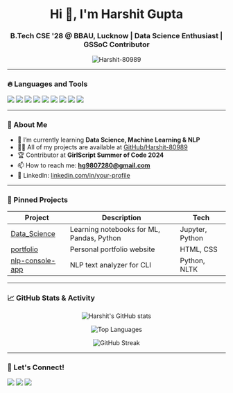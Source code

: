<h1 align="center">Hi 👋, I'm Harshit Gupta</h1>
<h3 align="center">B.Tech CSE '28 @ BBAU, Lucknow | Data Science Enthusiast | GSSoC Contributor</h3>

<p align="center">
  <img src="https://komarev.com/ghpvc/?username=Harshit-80989&label=Profile%20views&color=0e75b6&style=flat" alt="Harshit-80989" />
</p>

---

### 🔥 Languages and Tools

<p align="left">
  <img src="https://img.shields.io/badge/Python-3776AB?style=for-the-badge&logo=python&logoColor=white" />
  <img src="https://img.shields.io/badge/C++-00599C?style=for-the-badge&logo=c%2B%2B&logoColor=white" />
  <img src="https://img.shields.io/badge/HTML5-e34c26?style=for-the-badge&logo=html5&logoColor=white" />
  <img src="https://img.shields.io/badge/CSS3-1572b6?style=for-the-badge&logo=css3&logoColor=white" />
  <img src="https://img.shields.io/badge/JavaScript-f7df1e?style=for-the-badge&logo=javascript&logoColor=black" />
  <img src="https://img.shields.io/badge/Git-F05032?style=for-the-badge&logo=git&logoColor=white" />
  <img src="https://img.shields.io/badge/GitHub-181717?style=for-the-badge&logo=github&logoColor=white" />
  <img src="https://img.shields.io/badge/Jupyter-F37626?style=for-the-badge&logo=jupyter&logoColor=white" />
  <img src="https://img.shields.io/badge/VSCode-007ACC?style=for-the-badge&logo=visual-studio-code&logoColor=white" />
</p>

---

### 🚀 About Me

- 🌱 I’m currently learning **Data Science, Machine Learning & NLP**
- 👨‍💻 All of my projects are available at [GitHub/Harshit-80989](https://github.com/Harshit-80989)
- 🏆 Contributor at **GirlScript Summer of Code 2024**
- 📫 How to reach me: **hg9807280@gmail.com**
- 🔗 LinkedIn: [linkedin.com/in/your-profile](https://www.linkedin.com/in/your-profile)

---

### 📌 Pinned Projects

| Project | Description | Tech |
|--------|-------------|------|
| [Data_Science](https://github.com/Harshit-80989/Data_Science) | Learning notebooks for ML, Pandas, Python | Jupyter, Python |
| [portfolio](https://github.com/Harshit-80989/portfolio) | Personal portfolio website | HTML, CSS |
| [nlp-console-app](https://github.com/Harshit-80989/nlp-console-app) | NLP text analyzer for CLI | Python, NLTK |

---

### 📈 GitHub Stats & Activity

<p align="center">
  <img src="https://github-readme-stats.vercel.app/api?username=Harshit-80989&show_icons=true&theme=tokyonight" alt="Harshit's GitHub stats" />
</p>

<p align="center">
  <img src="https://github-readme-stats.vercel.app/api/top-langs/?username=Harshit-80989&layout=compact&theme=tokyonight" alt="Top Languages" />
</p>

<p align="center">
  <img src="https://github-readme-streak-stats.herokuapp.com/?user=Harshit-80989&theme=tokyonight" alt="GitHub Streak" />
</p>

---

### 🏁 Let's Connect!

<p align="left">
  <a href="mailto:hg9807280@gmail.com"><img src="https://img.shields.io/badge/Email-D14836?style=for-the-badge&logo=gmail&logoColor=white" /></a>
  <a href="https://github.com/Harshit-80989"><img src="https://img.shields.io/badge/GitHub-100000?style=for-the-badge&logo=github&logoColor=white" /></a>
  <a href="https://www.linkedin.com/in/your-profile"><img src="https://img.shields.io/badge/LinkedIn-0077B5?style=for-the-badge&logo=linkedin&logoColor=white" /></a>
</p>
